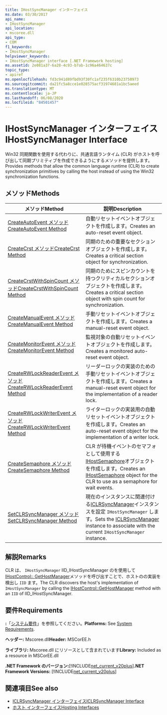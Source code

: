 ```yaml
---
title: IHostSyncManager インターフェイス
ms.date: 03/30/2017
api_name:
- IHostSyncManager
api_location:
- mscoree.dll
api_type:
- COM
f1_keywords:
- IHostSyncManager
helpviewer_keywords:
- IHostSyncManager interface [.NET Framework hosting]
ms.assetid: 2e081a37-6a28-4c93-b7ab-1c96a464637c
topic_type:
- apiref
ms.openlocfilehash: fd3c941d89fbd93f30fc1af235f6310b23758973
ms.sourcegitcommit: da21fc5a8cce1e028575acf31974681a1bc5aeed
ms.translationtype: MT
ms.contentlocale: ja-JP
ms.lasthandoff: 06/08/2020
ms.locfileid: "84501457"
---
```

# <a name="ihostsyncmanager-interface"></a><span data-ttu-id="db342-102">IHostSyncManager インターフェイス</span><span class="sxs-lookup"><span data-stu-id="db342-102">IHostSyncManager Interface</span></span>
<span data-ttu-id="db342-103">Win32 同期関数を使用する代わりに、共通言語ランタイム (CLR) がホストを呼び出して同期プリミティブを作成できるようにするメソッドを提供します。</span><span class="sxs-lookup"><span data-stu-id="db342-103">Provides methods that allow the common language runtime (CLR) to create synchronization primitives by calling the host instead of using the Win32 synchronization functions.</span></span>  
  
## <a name="methods"></a><span data-ttu-id="db342-104">メソッド</span><span class="sxs-lookup"><span data-stu-id="db342-104">Methods</span></span>  
  
|<span data-ttu-id="db342-105">メソッド</span><span class="sxs-lookup"><span data-stu-id="db342-105">Method</span></span>|<span data-ttu-id="db342-106">説明</span><span class="sxs-lookup"><span data-stu-id="db342-106">Description</span></span>|  
|------------|-----------------|  
|[<span data-ttu-id="db342-107">CreateAutoEvent メソッド</span><span class="sxs-lookup"><span data-stu-id="db342-107">CreateAutoEvent Method</span></span>](ihostsyncmanager-createautoevent-method.md)|<span data-ttu-id="db342-108">自動リセットイベントオブジェクトを作成します。</span><span class="sxs-lookup"><span data-stu-id="db342-108">Creates an auto-reset event object.</span></span>|  
|[<span data-ttu-id="db342-109">CreateCrst メソッド</span><span class="sxs-lookup"><span data-stu-id="db342-109">CreateCrst Method</span></span>](ihostsyncmanager-createcrst-method.md)|<span data-ttu-id="db342-110">同期のための重要なセクションオブジェクトを作成します。</span><span class="sxs-lookup"><span data-stu-id="db342-110">Creates a critical section object for synchronization.</span></span>|  
|[<span data-ttu-id="db342-111">CreateCrstWithSpinCount メソッド</span><span class="sxs-lookup"><span data-stu-id="db342-111">CreateCrstWithSpinCount Method</span></span>](ihostsyncmanager-createcrstwithspincount-method.md)|<span data-ttu-id="db342-112">同期のためにスピンカウントを持つクリティカルセクションオブジェクトを作成します。</span><span class="sxs-lookup"><span data-stu-id="db342-112">Creates a critical section object with spin count for synchronization.</span></span>|  
|[<span data-ttu-id="db342-113">CreateManualEvent メソッド</span><span class="sxs-lookup"><span data-stu-id="db342-113">CreateManualEvent Method</span></span>](ihostsyncmanager-createmanualevent-method.md)|<span data-ttu-id="db342-114">手動リセットイベントオブジェクトを作成します。</span><span class="sxs-lookup"><span data-stu-id="db342-114">Creates a manual-reset event object.</span></span>|  
|[<span data-ttu-id="db342-115">CreateMonitorEvent メソッド</span><span class="sxs-lookup"><span data-stu-id="db342-115">CreateMonitorEvent Method</span></span>](ihostsyncmanager-createmonitorevent-method.md)|<span data-ttu-id="db342-116">監視対象の自動リセットイベントオブジェクトを作成します。</span><span class="sxs-lookup"><span data-stu-id="db342-116">Creates a monitored auto-reset event object.</span></span>|  
|[<span data-ttu-id="db342-117">CreateRWLockReaderEvent メソッド</span><span class="sxs-lookup"><span data-stu-id="db342-117">CreateRWLockReaderEvent Method</span></span>](ihostsyncmanager-createrwlockreaderevent-method.md)|<span data-ttu-id="db342-118">リーダーロックの実装のための手動リセットイベントオブジェクトを作成します。</span><span class="sxs-lookup"><span data-stu-id="db342-118">Creates a manual-reset event object for the implementation of a reader lock.</span></span>|  
|[<span data-ttu-id="db342-119">CreateRWLockWriterEvent メソッド</span><span class="sxs-lookup"><span data-stu-id="db342-119">CreateRWLockWriterEvent Method</span></span>](ihostsyncmanager-createrwlockwriterevent-method.md)|<span data-ttu-id="db342-120">ライターロックの実装用の自動リセットイベントオブジェクトを作成します。</span><span class="sxs-lookup"><span data-stu-id="db342-120">Creates an auto-reset event object for the implementation of a writer lock.</span></span>|  
|[<span data-ttu-id="db342-121">CreateSemaphore メソッド</span><span class="sxs-lookup"><span data-stu-id="db342-121">CreateSemaphore Method</span></span>](ihostsyncmanager-createsemaphore-method.md)|<span data-ttu-id="db342-122">CLR が待機イベントのセマフォとして使用する[IHostSemaphore](ihostsemaphore-interface.md)オブジェクトを作成します。</span><span class="sxs-lookup"><span data-stu-id="db342-122">Creates an [IHostSemaphore](ihostsemaphore-interface.md) object for the CLR to use as a semaphore for wait events.</span></span>|  
|[<span data-ttu-id="db342-123">SetCLRSyncManager メソッド</span><span class="sxs-lookup"><span data-stu-id="db342-123">SetCLRSyncManager Method</span></span>](ihostsyncmanager-setclrsyncmanager-method.md)|<span data-ttu-id="db342-124">現在のインスタンスに関連付ける[ICLRSyncManager](iclrsyncmanager-interface.md)インスタンスを設定 `IHostSyncManager` します。</span><span class="sxs-lookup"><span data-stu-id="db342-124">Sets the [ICLRSyncManager](iclrsyncmanager-interface.md) instance to associate with the current `IHostSyncManager` instance.</span></span>|  
  
## <a name="remarks"></a><span data-ttu-id="db342-125">解説</span><span class="sxs-lookup"><span data-stu-id="db342-125">Remarks</span></span>  
 <span data-ttu-id="db342-126">CLR は、 `IHostSyncManager` IID_IHostSyncManager のを使用して[IHostControl:: GetHostManager](ihostcontrol-gethostmanager-method.md)メソッドを呼び出すことで、ホストのの実装を検出し `IID` ます。</span><span class="sxs-lookup"><span data-stu-id="db342-126">The CLR discovers the host's implementation of `IHostSyncManager` by calling the [IHostControl::GetHostManager](ihostcontrol-gethostmanager-method.md) method with an `IID` of IID_IHostSyncManager.</span></span>  
  
## <a name="requirements"></a><span data-ttu-id="db342-127">要件</span><span class="sxs-lookup"><span data-stu-id="db342-127">Requirements</span></span>  
 <span data-ttu-id="db342-128">**:**「[システム要件](../../get-started/system-requirements.md)」を参照してください。</span><span class="sxs-lookup"><span data-stu-id="db342-128">**Platforms:** See [System Requirements](../../get-started/system-requirements.md).</span></span>  
  
 <span data-ttu-id="db342-129">**ヘッダー:** Mscoree.dll</span><span class="sxs-lookup"><span data-stu-id="db342-129">**Header:** MSCorEE.h</span></span>  
  
 <span data-ttu-id="db342-130">**ライブラリ:** Mscoree.dll にリソースとして含まれています</span><span class="sxs-lookup"><span data-stu-id="db342-130">**Library:** Included as a resource in MSCorEE.dll</span></span>  
  
 <span data-ttu-id="db342-131">**.NET Framework のバージョン:**[!INCLUDE[net_current_v20plus](../../../../includes/net-current-v20plus-md.md)]</span><span class="sxs-lookup"><span data-stu-id="db342-131">**.NET Framework Versions:** [!INCLUDE[net_current_v20plus](../../../../includes/net-current-v20plus-md.md)]</span></span>  
  
## <a name="see-also"></a><span data-ttu-id="db342-132">関連項目</span><span class="sxs-lookup"><span data-stu-id="db342-132">See also</span></span>

- [<span data-ttu-id="db342-133">ICLRSyncManager インターフェイス</span><span class="sxs-lookup"><span data-stu-id="db342-133">ICLRSyncManager Interface</span></span>](iclrsyncmanager-interface.md)
- [<span data-ttu-id="db342-134">ホスト インターフェイス</span><span class="sxs-lookup"><span data-stu-id="db342-134">Hosting Interfaces</span></span>](hosting-interfaces.md)
